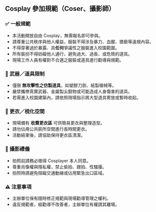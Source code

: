 ## Cosplay 參加規範（Coser、攝影師）

### ✅ 一般規範
- 本活動開放自由 Cosplay，無需報名即可參與。
- 請尊重公共秩序與他人權益，服裝不得涉及暴力、血腥、猥褻等違規內容。
- 不得穿著過於暴露、具**任何**爭議性之服裝進入校園範圍。
- 所有裝扮不得妨礙他人通行，避免過大、過長、或危險的道具。
- 現場工作人員有權對不合適之服裝或道具進行勸導與規範。

### 🔪 武器／道具限制
- 僅限 **無攻擊性之仿製道具**，如塑膠刀劍、紙製槍械等。
- 嚴禁攜帶真實武器、金屬製尖銳物或可能造成人身傷害的道具。
- 若需進入校園建築內，請依照現場指示將大型道具寄放或暫時收起。

### 👗 更衣／梳化空間
- 現場備有 **收費更衣區** 可供簡易更衣與整理造型。
- 請勿佔用公共廁所空間進行長時間更衣。
- 活動結束後，請協助保持更衣區清潔。

### 📸 攝影禮儀
- 拍照前請務必徵得 Cosplayer 本人同意。
- 尊重肖像權與隱私權，禁止偷拍、跟拍、性騷擾。
- 拍照時請避免阻礙交通動線或佔用緊急出口區域。

### ⚠ 注意事項
- 主辦單位保有隨時修正規範與現場勸導管理之權利。
- 違反規範者，經勸導不改善者，主辦單位有權請其離場。

